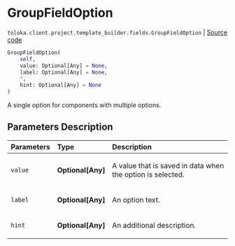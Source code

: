 # GroupFieldOption
`toloka.client.project.template_builder.fields.GroupFieldOption` | [Source code](https://github.com/Toloka/toloka-kit/blob/v1.2.0/src/client/project/template_builder/fields.py#L104)

```python
GroupFieldOption(
    self,
    value: Optional[Any] = None,
    label: Optional[Any] = None,
    *,
    hint: Optional[Any] = None
)
```

A single option for components with multiple options.

## Parameters Description

| Parameters | Type | Description |
| :----------| :----| :-----------|
`value`|**Optional\[Any\]**|<p>A value that is saved in data when the option is selected.</p>
`label`|**Optional\[Any\]**|<p>An option text.</p>
`hint`|**Optional\[Any\]**|<p>An additional description.</p>
